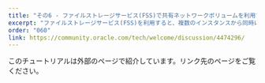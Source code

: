 ```yaml
---
title: "その6 - ファイルストレージサービス(FSS)で共有ネットワークボリュームを利用する"
excerpt: "ファイルストレージサービス(FSS)を利用すると、複数のインスタンスから同時にネットワーク越しに利用できる共有ディスクを簡単に作成することができます。"
order: "060"
link: https://community.oracle.com/tech/welcome/discussion/4474296/
---
```

このチュートリアルは外部のページで紹介しています。リンク先のページをご覧ください。